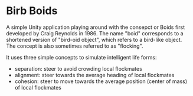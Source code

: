 # Birb Boids
A simple Unity application playing around with the consepct or Boids first developed by Craig Reynolds in 1986. The name "boid" corresponds to a shortened version of "bird-oid object", which refers to a bird-like object.
The concept is also sometimes referred to as "flocking".

It uses three simple concepts to simulate intelligent life forms:
- separation: steer to avoid crowding local flockmates
- alignment: steer towards the average heading of local flockmates
- cohesion: steer to move towards the average position (center of mass) of local flockmates
